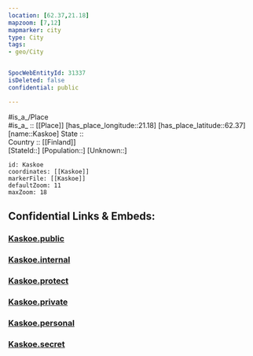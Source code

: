 ```yaml
---
location: [62.37,21.18] 
mapzoom: [7,12] 
mapmarker: city 
type: City
tags:
- geo/City


SpocWebEntityId: 31337
isDeleted: false
confidential: public

---
```

#is_a_/Place  
#is_a_ :: [[Place]] 
[has_place_longitude::21.18] 
[has_place_latitude::62.37] 
[name::Kaskoe] 
State ::  
Country :: [[Finland]]  
[StateId::] 
[Population::] 
[Unknown::] 


```leaflet
id: Kaskoe
coordinates: [[Kaskoe]] 
markerFile: [[Kaskoe]] 
defaultZoom: 11 
maxZoom: 18
```


## Confidential Links & Embeds: 

### [Kaskoe.public](/_public/\Earth\Continent\Europe\Europe~North\Finland\CityKaskoe.public.md) 

### [Kaskoe.internal](/_internal/\Earth\Continent\Europe\Europe~North\Finland\CityKaskoe.internal.md) 

### [Kaskoe.protect](/_protect/\Earth\Continent\Europe\Europe~North\Finland\CityKaskoe.protect.md) 

### [Kaskoe.private](/_private/\Earth\Continent\Europe\Europe~North\Finland\CityKaskoe.private.md) 

### [Kaskoe.personal](/_personal/\Earth\Continent\Europe\Europe~North\Finland\CityKaskoe.personal.md) 

### [Kaskoe.secret](/_secret/\Earth\Continent\Europe\Europe~North\Finland\CityKaskoe.secret.md)

